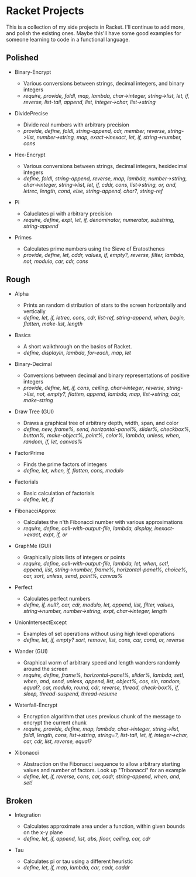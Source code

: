 # Racket Projects

This is a collection of my side projects in Racket. I'll continue to add more, and polish the existing ones. Maybe this'll have some good examples for someone learning to code in a functional language.

## Polished
- Binary-Encrypt
  * Various conversions between strings, decimal integers, and binary integers
  * *require, provide, foldl, map, lambda, char->integer, string->list, let, if, reverse, list-tail, append, list, integer->char, list->string*

- DividePrecise
  * Divide real numbers with arbitrary precision
  * *provide, define, foldl, string-append, cdr, member, reverse, string->list, number->string, map, exact->inexact, let, if, string->number, cons*

- Hex-Encrypt
  * Various conversions between strings, decimal integers, hexidecimal integers
  * *define, foldl, string-append, reverse, map, lambda, number->string, char->integer, string->list, let, if, cddr, cons, list->string, or, and, letrec, length, cond, else, string-append, char?, string-ref*

- Pi
  * Caluclates pi with arbitrary precision
  * *require, define, expt, let, if, denominator, numerator, substring, string-append*

- Primes
  * Calculates prime numbers using the Sieve of Eratosthenes
  * *provide, define, let, cddr, values, if, empty?, reverse, filter, lambda, not, modulo, car, cdr, cons*

## Rough
- Alpha
  * Prints an random distribution of stars to the screen horizontally and vertically
  * *define, let, if, letrec, cons, cdr, list-ref, string-append, when, begin, flatten, make-list, length*
   
- Basics
  * A short walkthrough on the basics of Racket.
  * *define, displayln, lambda, for-each, map, let*
  
- Binary-Decimal
  * Conversions between decimal and binary representations of positive integers
  * *provide, define, let, if, cons, ceiling, char->integer, reverse, string->list, not, empty?, flatten, append, lambda, map, list->string, cdr, make-string*

- Draw Tree (GUI)
  * Draws a graphical tree of arbitrary depth, width, span, and color
  * *define, new, frame%, send, horizontal-panel%, slider%, checkbox%, button%, make-object%, point%, color%, lambda, unless, when, random, if, let, canvas%*

- FactorPrime
  * Finds the prime factors of integers
  * *define, let, when, if, flatten, cons, modulo*

- Factorials
  * Basic calculation of factorials
  * *define, let, if*

- FibonacciApprox
  * Calculates the n'th Fibonacci number with various approximations
  * *require, define, call-with-output-file, lambda, display, inexact->exact, expt, if, or*

- GraphMe (GUI)
  * Graphically plots lists of integers or points
  * *require, define, call-with-output-file, lambda, let, when, set!, append, list, string->number, frame%, horizontal-panel%, choice%, car, sort, unless, send, point%, canvas%*

- Perfect
  * Calculates perfect numbers
  * *define, if, null?, car, cdr, modulo, let, append, list, filter, values, string->number, number->string, expt, char->integer, length*

- UnionIntersectExcept
  * Examples of set operations without using high level operations
  * *define, let, if, empty? sort, remove, list, cons, car, cond, or, reverse*
 
- Wander (GUI)
  * Graphical worm of arbitrary speed and length wanders randomly around the screen
  * *require, define, frame%, horizontal-panel%, slider%, lambda, set!, when, and, send, unless, append, list, object%, cos, sin, random, equal?, car, modulo, round, cdr, reverse, thread, check-box%, if, sleep, thread-suspend, thread-resume*

- Waterfall-Encrypt
  * Encryption algorithm that uses previous chunk of the message to encrypt the current chunk
  * *require, provide, define, map, lambda, char->integer, string->list, foldl, length, cons, list->string, string=?, list-tail, let, if, integer->char, car, cdr, list, reverse, equal?*

- Xibonacci
  * Abstraction on the Fibonacci sequence to allow arbitrary starting values and number of factors. Look up "Tribonacci" for an example
  * *define, let, if, reverse, cons, car, cadr, string-append, when, and, set!*

## Broken
- Integration
  * Calculates approximate area under a function, within given bounds on the x-y plane
  * *define, let, if, append, list, abs, floor, ceiling, car, cdr*

- Tau
  * Calculates pi or tau using a different heuristic
  * *define, let, if, map, lambda, car, cadr, caddr*
